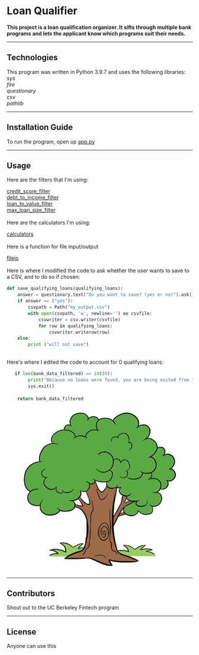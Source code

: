 # Loan Qualifier 
**This project is a loan qualification organizer. It sifts through multiple bank programs and lets the applicant know which programs suit their needs.**


---

## Technologies

This program was written in Python 3.9.7 and uses the following libraries:<br />
*sys*<br />
*fire*<br />
*questionary*<br />
*csv*<br />
*pathlib*<br />


---

## Installation Guide

To run the program, open up [app.py](app.py)


---

## Usage

Here are the filters that I'm using:

[credit_score_filter](qualifier/filters/credit_score.py)<br />
[debt_to_income_filter](qualifier/filters/debt_to_income.py)<br />
[loan_to_value_filter](qualifier/filters/loan_to_value.py)<br />
[max_loan_size_filter](qualifier/filters/max_loan_size.py)<br />
<br />
Here are the calculators I'm using: 

[calculators](qualifier/utils/calculators.py)<br />
<br />
Here is a function for file input/output 

[fileio](qualifier/utils/fileio.py)<br />
<br />
Here is where I modified the code to ask whether the user wants to save to a CSV, and to do so if chosen:<br />


```python
def save_qualifying_loans(qualifying_loans):
    answer = questionary.text("Do you want to save? (yes or no)").ask()
    if answer == ("yes"):
        csvpath = Path("my_output.csv")
        with open(csvpath, 'w', newline='') as csvfile:
            csvwriter = csv.writer(csvfile)
            for row in qualifying_loans:
                csvwriter.writerow(row)
    else:
        print ("will not save")
```
<br />
Here's where I edited the code to account for 0 qualifying loans: <br />

```python
   if len(bank_data_filtered) == int(0):
        print("Because no loans were found, you are being exited from the program.")
        sys.exit()
 
    return bank_data_filtered
```

![picture of a tree](tree_picture.png)

---

## Contributors

Shout out to the UC Berkeley Fintech program

---

## License

Anyone can use this

